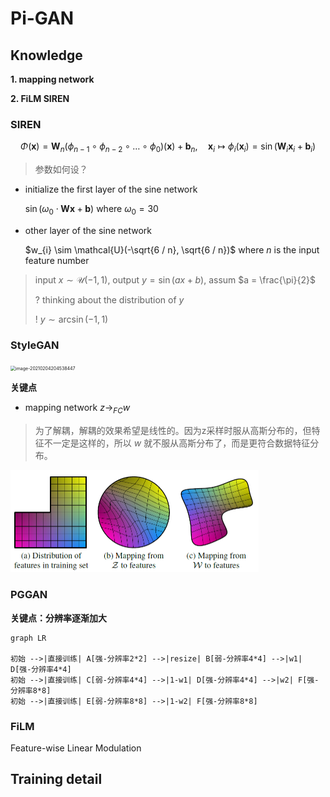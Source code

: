 # Pi-GAN



## Knowledge



**1. mapping network**





**2. FiLM SIREN**





### SIREN

$$
\Phi(\mathbf{x})=\mathbf{W}_{n}\left(\phi_{n-1} \circ \phi_{n-2} \circ \ldots \circ \phi_{0}\right)(\mathbf{x})+\mathbf{b}_{n}, \quad \mathbf{x}_{i} \mapsto \phi_{i}\left(\mathbf{x}_{i}\right)=\sin \left(\mathbf{W}_{i} \mathbf{x}_{i}+\mathbf{b}_{i}\right)
$$



> 参数如何设？

- initialize the first layer of the sine network

  $\sin \left(\omega_{0} \cdot \mathbf{W} \mathbf{x}+\mathbf{b}\right)$  where $\omega_0 = 30$

- other layer of the sine network

  $w_{i} \sim \mathcal{U}(-\sqrt{6 / n}, \sqrt{6 / n})$ where $n$ is the input feature number



> input $x \sim \mathcal{U}(-1, 1)$, output $y = \sin(ax + b)$, assum $a = \frac{\pi}{2}$ 
>
> ? thinking about the distribution of $y$ 
>
> ! $y \sim \arcsin (-1, 1)$





### StyleGAN

<img src="C:\Users\zhiyuyang4\AppData\Roaming\Typora\typora-user-images\image-20210204204538447.png" alt="image-20210204204538447" style="zoom:50%;" />

**关键点**

- mapping network $z \rightarrow_{FC} w$

> 为了解耦，解耦的效果希望是线性的。因为z采样时服从高斯分布的，但特征不一定是这样的，所以 $w$ 就不服从高斯分布了，而是更符合数据特征分布。

<img src="https://raw.githubusercontent.com/yzy1996/Image-Hosting/master/20210204204715.png" alt="image-20210204204715379" style="zoom:50%;" />



### PGGAN

**关键点：分辨率逐渐加大**

```mermaid
graph LR

初始 -->|直接训练| A[强-分辨率2*2] -->|resize| B[弱-分辨率4*4] -->|w1| D[强-分辨率4*4]
初始 -->|直接训练| C[弱-分辨率4*4] -->|1-w1| D[强-分辨率4*4] -->|w2| F[强-分辨率8*8]
初始 -->|直接训练| E[弱-分辨率8*8] -->|1-w2| F[强-分辨率8*8]
```

### FiLM

Feature-wise Linear Modulation





## Training detail

